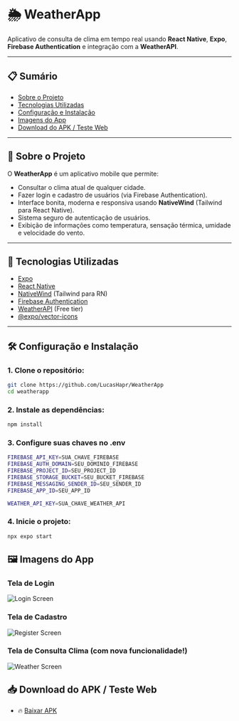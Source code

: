 # 🌦️ WeatherApp

Aplicativo de consulta de clima em tempo real usando **React Native**, **Expo**, **Firebase Authentication** e integração com a **WeatherAPI**.

---

## 📋 Sumário

- [Sobre o Projeto](#sobre-o-projeto)
- [Tecnologias Utilizadas](#tecnologias-utilizadas)
- [Configuração e Instalação](#configuração-e-instalação)
- [Imagens do App](#imagens-do-app)
- [Download do APK / Teste Web](#download-do-apk--teste-web)

---

## 📖 Sobre o Projeto

O **WeatherApp** é um aplicativo mobile que permite:
- Consultar o clima atual de qualquer cidade.
- Fazer login e cadastro de usuários (via Firebase Authentication).
- Interface bonita, moderna e responsiva usando **NativeWind** (Tailwind para React Native).
- Sistema seguro de autenticação de usuários.
- Exibição de informações como temperatura, sensação térmica, umidade e velocidade do vento.

---

## 🚀 Tecnologias Utilizadas

- [Expo](https://expo.dev/)
- [React Native](https://reactnative.dev/)
- [NativeWind](https://www.nativewind.dev/) (Tailwind para RN)
- [Firebase Authentication](https://firebase.google.com/)
- [WeatherAPI](https://www.weatherapi.com/) (Free tier)
- [@expo/vector-icons](https://icons.expo.fyi/)

---

## 🛠️ Configuração e Instalação

### 1. Clone o repositório:

```bash
git clone https://github.com/LucasHapr/WeatherApp
cd weatherapp
```

### 2. Instale as dependências:

```bash
npm install
```

### 3. Configure suas chaves no .env
```bash
FIREBASE_API_KEY=SUA_CHAVE_FIREBASE
FIREBASE_AUTH_DOMAIN=SEU_DOMINIO_FIREBASE
FIREBASE_PROJECT_ID=SEU_PROJECT_ID
FIREBASE_STORAGE_BUCKET=SEU_BUCKET_FIREBASE
FIREBASE_MESSAGING_SENDER_ID=SEU_SENDER_ID
FIREBASE_APP_ID=SEU_APP_ID

WEATHER_API_KEY=SUA_CHAVE_WEATHER_API
```

### 4. Inicie o projeto:
```bash
npx expo start
```

## 🖼️ Imagens do App

### Tela de Login
![Login Screen](./assets/login-screen.jpeg)

### Tela de Cadastro
![Register Screen](./assets/register-screen.jpeg)

### Tela de Consulta Clima (com nova funcionalidade!)
![Weather Screen](./assets/new-weather-screen.png)


## 📥 Download do APK / Teste Web
- 🔥 [Baixar APK](https://expo.dev/artifacts/eas/hHs6L22mz4PtwZ5737GwX6.aab)
